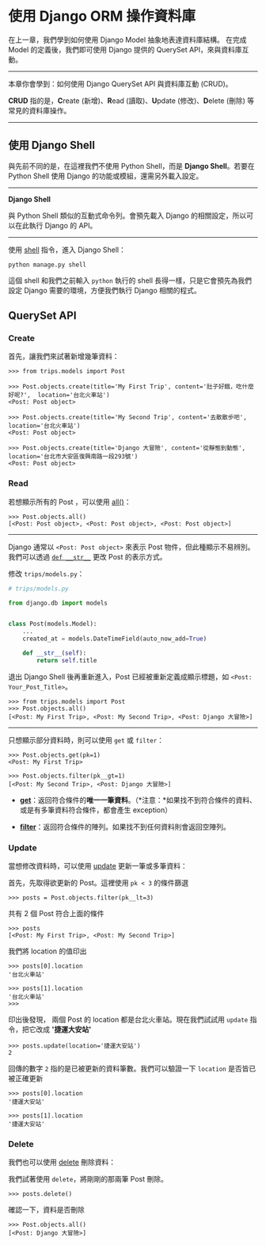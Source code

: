 # 使用 Django ORM 操作資料庫

在上一章，我們學到如何使用 Django Model 抽象地表達資料庫結構。 在完成 Model 的定義後，我們即可使用 Django 提供的 QuerySet API，來與資料庫互動。

---

本章你會學到：如何使用 Django QuerySet API 與資料庫互動 (CRUD)。

**CRUD** 指的是，**C**reate (新增)、**R**ead (讀取)、**U**pdate (修改)、**D**elete (刪除) 等常見的資料庫操作。

---

## 使用 Django Shell

與先前不同的是，在這裡我們不使用 Python Shell，而是 **Django Shell**。若要在 Python Shell 使用 Django 的功能或模組，還需另外載入設定。

---

**Django Shell**

與 Python Shell 類似的互動式命令列。會預先載入 Django 的相關設定，所以可以在此執行 Django 的 API。

---

使用 [shell](https://docs.djangoproject.com/en/1.8/ref/django-admin/#django-admin-shell) 指令，進入 Django Shell：

```
python manage.py shell
```

這個 shell 和我們之前輸入 `python` 執行的 shell 長得一樣，只是它會預先為我們設定 Django 需要的環境，方便我們執行 Django 相關的程式。

## QuerySet API

### Create

首先，讓我們來試著新增幾筆資料：

```
>>> from trips.models import Post

>>> Post.objects.create(title='My First Trip', content='肚子好餓，吃什麼好呢?',  location='台北火車站')
<Post: Post object>

>>> Post.objects.create(title='My Second Trip', content='去散散步吧',  location='台北火車站')
<Post: Post object>

>>> Post.objects.create(title='Django 大冒險', content='從靜態到動態',  location='台北市大安區復興南路一段293號')
<Post: Post object>
```

### Read

若想顯示所有的 Post ，可以使用
[all()](https://docs.djangoproject.com/en/1.8/ref/models/querysets/#django.db.models.query.QuerySet.all)：

```
>>> Post.objects.all()
[<Post: Post object>, <Post: Post object>, <Post: Post object>]
```

---

Django 通常以 `<Post: Post object>` 來表示 Post 物件，但此種顯示不易辨別。我們可以透過 [`def __str__`](https://docs.djangoproject.com/en/1.8/ref/models/instances/#str)  更改 Post 的表示方式。

修改 `trips/models.py`：

```python
# trips/models.py

from django.db import models


class Post(models.Model):
    ...
    created_at = models.DateTimeField(auto_now_add=True)

    def __str__(self):
        return self.title
```

退出 Django Shell 後再重新進入，Post 已經被重新定義成顯示標題，如 `<Post: Your_Post_Title>`。

```
>>> from trips.models import Post
>>> Post.objects.all()
[<Post: My First Trip>, <Post: My Second Trip>, <Post: Django 大冒險>]
```

---

只想顯示部分資料時，則可以使用 `get` 或 `filter`：

```
>>> Post.objects.get(pk=1)
<Post: My First Trip>

>>> Post.objects.filter(pk__gt=1)
[<Post: My Second Trip>, <Post: Django 大冒險>]
```

- [**get**](https://docs.djangoproject.com/en/1.8/ref/models/querysets/#get)：返回符合條件的**唯一一筆資料**。（*注意：*如果找不到符合條件的資料、或是有多筆資料符合條件，都會產生 exception）

- [**filter**](https://docs.djangoproject.com/en/1.8/ref/models/querysets/#filter)：返回符合條件的陣列。如果找不到任何資料則會返回空陣列。


### Update

當想修改資料時，可以使用 [update](https://docs.djangoproject.com/en/1.8/ref/models/querysets/#django.db.models.query.QuerySet.update) 更新一筆或多筆資料：

首先，先取得欲更新的 Post。這裡使用 `pk < 3` 的條件篩選

```
>>> posts = Post.objects.filter(pk__lt=3)
```

共有 2 個 Post 符合上面的條件

```
>>> posts
[<Post: My First Trip>, <Post: My Second Trip>]
```

我們將 location 的值印出

```
>>> posts[0].location
'台北火車站'

>>> posts[1].location
'台北火車站'
>>>
```

印出後發現， 兩個 Post 的 location 都是台北火車站。現在我們試試用 `update` 指令，把它改成 **'捷運大安站'**

```
>>> posts.update(location='捷運大安站')
2
```

回傳的數字 `2` 指的是已被更新的資料筆數。我們可以驗證一下 `location` 是否皆已被正確更新

```
>>> posts[0].location
'捷運大安站'

>>> posts[1].location
'捷運大安站'
```

### Delete

我們也可以使用 [delete](https://docs.djangoproject.com/en/1.8/ref/models/querysets/#django.db.models.query.QuerySet.delete) 刪除資料：

我們試著使用 `delete`，將剛剛的那兩筆 Post 刪除。

```
>>> posts.delete()
```

確認一下，資料是否刪除

```
>>> Post.objects.all()
[<Post: Django 大冒險>]
```
